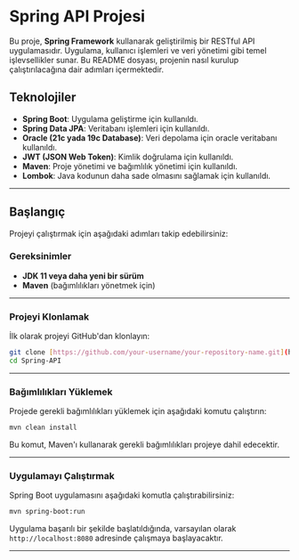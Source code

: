
# Spring API Projesi

Bu proje, **Spring Framework** kullanarak geliştirilmiş bir RESTful API uygulamasıdır. Uygulama, kullanıcı işlemleri ve veri yönetimi gibi temel işlevsellikler sunar. Bu README dosyası, projenin nasıl kurulup çalıştırılacağına dair adımları içermektedir.

## Teknolojiler

- **Spring Boot**: Uygulama geliştirme için kullanıldı.
- **Spring Data JPA**: Veritabanı işlemleri için kullanıldı.
- **Oracle (21c yada 19c Database)**: Veri depolama için oracle veritabanı kullanıldı.
- **JWT (JSON Web Token)**: Kimlik doğrulama için kullanıldı.
- **Maven**: Proje yönetimi ve bağımlılık yönetimi için kullanıldı.
- **Lombok**: Java kodunun daha sade olmasını sağlamak için kullanıldı.

---

## Başlangıç

Projeyi çalıştırmak için aşağıdaki adımları takip edebilirsiniz:

### Gereksinimler

- **JDK 11 veya daha yeni bir sürüm**
- **Maven** (bağımlılıkları yönetmek için)

---

### Projeyi Klonlamak

İlk olarak projeyi GitHub'dan klonlayın:

```bash
git clone [https://github.com/your-username/your-repository-name.git](https://github.com/RHK1335/Spring-API.git)
cd Spring-API
```

---

### Bağımlılıkları Yüklemek

Projede gerekli bağımlılıkları yüklemek için aşağıdaki komutu çalıştırın:

```bash
mvn clean install
```

Bu komut, Maven'ı kullanarak gerekli bağımlılıkları projeye dahil edecektir.

---

### Uygulamayı Çalıştırmak

Spring Boot uygulamasını aşağıdaki komutla çalıştırabilirsiniz:

```bash
mvn spring-boot:run
```

Uygulama başarılı bir şekilde başlatıldığında, varsayılan olarak `http://localhost:8080` adresinde çalışmaya başlayacaktır.

---
